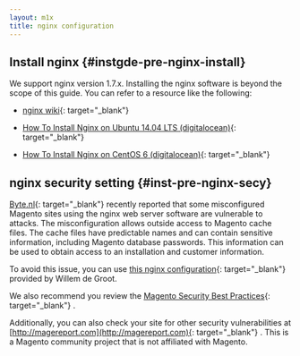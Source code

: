 ```yaml
---
layout: m1x
title: nginx configuration
---
```


## Install nginx   {#instgde-pre-nginx-install}

We support nginx version 1.7.x. Installing the nginx software is beyond the scope of this guide. You can refer to a resource like the following:

*	[nginx wiki](https://www.nginx.com/resources/wiki/start/topics/tutorials/install/){: target="_blank"}

*	[How To Install Nginx on Ubuntu 14.04 LTS (digitalocean)](https://www.digitalocean.com/community/tutorials/how-to-install-nginx-on-ubuntu-14-04-lts){: target="_blank"}

*	[How To Install Nginx on CentOS 6 (digitalocean)](https://www.digitalocean.com/community/tutorials/how-to-install-nginx-on-centos-6-with-yum){: target="_blank"}


## nginx security setting   {#inst-pre-nginx-secy}

[Byte.nl](https://www.byte.nl/){: target="_blank"}
 recently reported that some misconfigured Magento sites using the nginx web server software are vulnerable to attacks. The misconfiguration allows outside access to Magento cache files. The cache files have predictable names and can contain sensitive information, including Magento database passwords. This information can be used to obtain access to an installation and customer information.

To avoid this issue, you can use [this nginx configuration](https://gist.github.com/gwillem/cd5ae6845fa33aa0d481){: target="_blank"}
 provided by Willem de Groot.

We also recommend you review the [Magento Security Best Practices](http://merch.docs.magento.com/ee/user_guide/Magento_Enterprise_Edition_User_Guide.html){: target="_blank"}
.

Additionally, you can also check your site for other security vulnerabilities at [http://magereport.com](http://magereport.com){: target="_blank"}
. This is a Magento community project that is not affiliated with Magento.